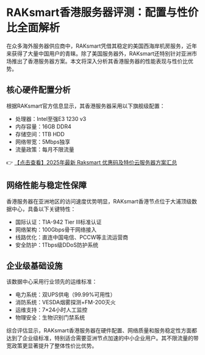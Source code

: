 # RAKsmart香港服务器评测：配置与性价比全面解析

在众多海外服务器供应商中，RAKsmart凭借其稳定的美国西海岸机房服务，近年来获得了大量中国用户的青睐。除了美国服务器外，RAKsmart还特别针对亚洲市场推出了香港服务器方案。本文将深入分析其香港服务器的性能表现与性价比优势。

## 核心硬件配置分析

根据RAKsmart官方信息显示，其香港服务器采用以下旗舰级配置：
- 处理器：Intel至强E3 1230 v3
- 内存容量：16GB DDR4
- 存储空间：1TB HDD
- 网络带宽：5Mbps独享
- 流量政策：每月不限流量

👉 [【点击查看】2025年最新 Raksmart 优惠码及特价云服务器方案汇总](https://bit.ly/raksmart)

## 网络性能与稳定性保障

香港服务器在亚洲地区的访问速度优势明显，RAKsmart香港节点位于大浦顶级数据中心，具备以下关键特性：
- 国际认证：TIA-942 Tier III标准认证
- 网络架构：100Gbps骨干网络接入
- 线路优化：直连中国电信、PCCW等主流运营商
- 安全防护：1Tbps级DDoS防护系统

## 企业级基础设施

该数据中心采用行业领先的运维标准：
- 电力系统：双UPS供电（99.99%可用性）
- 消防系统：VESDA烟雾探测+FM-200灭火
- 运维支持：7×24小时人工监控
- 物理安全：生物识别门禁系统

综合评估显示，RAKsmart香港服务器在硬件配置、网络质量和服务稳定性方面都达到了企业级标准，特别适合需要亚洲节点加速的中小企业用户。其不限流量的带宽政策更显著提升了整体性价比优势。